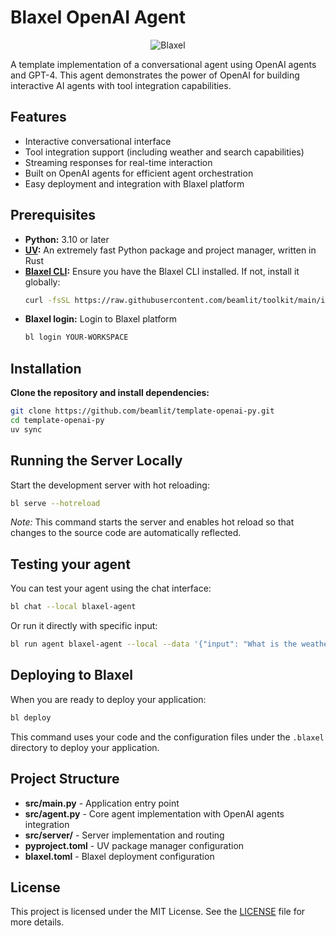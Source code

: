 # Blaxel OpenAI Agent

<p align="center">
  <img src="https://blaxel.ai/logo.png" alt="Blaxel"/>
</p>

A template implementation of a conversational agent using OpenAI agents and GPT-4. This agent demonstrates the power of OpenAI for building interactive AI agents with tool integration capabilities.

## Features

- Interactive conversational interface
- Tool integration support (including weather and search capabilities)
- Streaming responses for real-time interaction
- Built on OpenAI agents for efficient agent orchestration
- Easy deployment and integration with Blaxel platform

## Prerequisites

- **Python:** 3.10 or later
- **[UV](https://github.com/astral-sh/uv):** An extremely fast Python package and project manager, written in Rust
- **[Blaxel CLI](https://docs.blaxel.ai/Get-started):** Ensure you have the Blaxel CLI installed. If not, install it globally:
  ```bash
  curl -fsSL https://raw.githubusercontent.com/beamlit/toolkit/main/install.sh | BINDIR=$HOME/.local/bin sh
  ```
- **Blaxel login:** Login to Blaxel platform
  ```bash
  bl login YOUR-WORKSPACE
  ```

## Installation

**Clone the repository and install dependencies:**

```bash
git clone https://github.com/beamlit/template-openai-py.git
cd template-openai-py
uv sync
```

## Running the Server Locally

Start the development server with hot reloading:

```bash
bl serve --hotreload
```

_Note:_ This command starts the server and enables hot reload so that changes to the source code are automatically reflected.

## Testing your agent

You can test your agent using the chat interface:

```bash
bl chat --local blaxel-agent
```

Or run it directly with specific input:

```bash
bl run agent blaxel-agent --local --data '{"input": "What is the weather in Paris?"}'
```

## Deploying to Blaxel

When you are ready to deploy your application:

```bash
bl deploy
```

This command uses your code and the configuration files under the `.blaxel` directory to deploy your application.

## Project Structure

- **src/main.py** - Application entry point
- **src/agent.py** - Core agent implementation with OpenAI agents integration
- **src/server/** - Server implementation and routing
- **pyproject.toml** - UV package manager configuration
- **blaxel.toml** - Blaxel deployment configuration

## License

This project is licensed under the MIT License. See the [LICENSE](LICENSE) file for more details.
